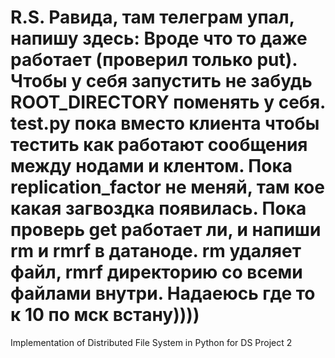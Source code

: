 # R.S. Равида, там телеграм упал, напишу здесь: Вроде что то даже работает (проверил только put). Чтобы у себя запустить не забудь ROOT_DIRECTORY поменять у себя. test.py пока вместо клиента чтобы тестить как работают сообщения между нодами и клентом. Пока replication_factor не меняй, там кое какая загвоздка появилась. Пока проверь get работает ли, и напиши rm и rmrf в датаноде. rm удаляет файл, rmrf директорию со всеми файлами внутри. Надаеюсь где то к 10 по мск встану))))
Implementation of Distributed File System in Python for DS Project 2
